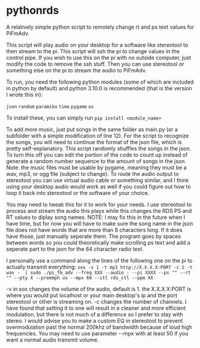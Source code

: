 # pythonrds
A relatively simple python script to remotely change rt and ps text values for PiFmAdv.

This script will play audio on your desktop for a software like stereotool to then stream to the pi. This script will ssh the pi to change values in the control pipe. If you wish to use this on the pi with no outside computer, just modify the code to remove the ssh stuff. Then you can use stereotool or something else on the pi to stream the audio to PiFmAdv.

To run, you need the following python modules (some of which are included in python by default) and python 3.10.0 is recommended (that is the version I wrote this in):

```json```
```random```
```paramiko```
```time```
```pygame```
```os```

To install these, you can simply run ```pip install <module_name>```

To add more music, just put songs in the same folder as main.py (or a subfolder with a simple modification of line 12). For the script to recognize the songs, you will need to continue the format of the json file, which is pretty self-explanatory.
This script randomly shuffles the songs in the json. To turn this off you can edit the portion of the code to count up instead of generate a random number sequence to the amount of songs in the json. Note: the music files must be usable by pygame, meaning they must be a wav, mp3, or ogg file (subject to change). To route the audio output to stereotool you can use virtual audio cable or something similar, and I think using your desktop audio would work as well if you could figure out how to loop it back into stereotool or the software of your choice.

You may need to tweak this for it to work for your needs. I use stereotool to process and stream the audio this plays while this changes the RDS PS and RT values to diplay song names. NOTE: I may fix this in the future when I have time, but for now you will have to make sure the song name in the json file does not have words that are more than 8 characters long. If it does have those, just manually seperate them. The program goes by spaces between words so you could theoretically make scrolling ps text and add a seperate part to the json for the 64 character radio text.

I personally use a command along the lines of the following one on the pi to actually transmit everything:
```sox -v 1 -t mp3 http://X.X.X.X:PORT -c 2 -t wav -  | sudo ./pi_fm_adv --freq XXX --audio - --pi XXXX --ps "" --rt "" --pty X --preemph us --mpx 60 --ctl rds_ctl --ppm XX```

-v in sox changes the volume of the audio, default is 1. the X.X.X.X:PORT is where you would put localhost or your main desktop's ip and the port stereotool or other is streaming on. -c changes the number of channels. I have found that setting it to one will result in a cleaner and more efficient modulation, but there is not much of a difference so I prefer to stay with stereo. I would advise you to make a custom EQ in stereotool to prevent overmodulation past the normal 200khz of bandwidth because of loud high frequencies. You may need to use parameter --mpx with at least 50 if you want a normal audio transmit volume.
